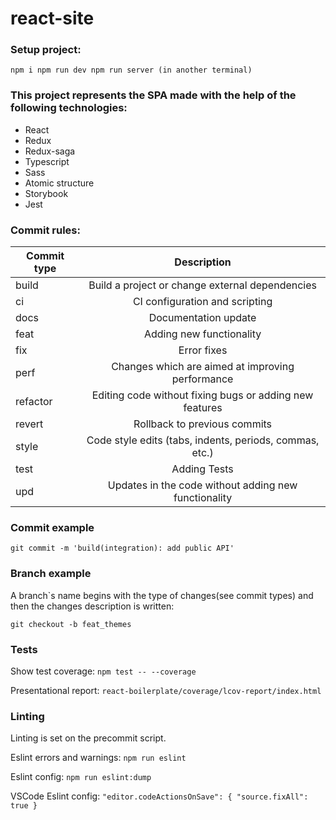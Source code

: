 # react-site

### Setup project:
`
  npm i
  npm run dev
  npm run server (in another terminal)
`

### This project represents the SPA made with the help of the following technologies:
+ React
+ Redux
+ Redux-saga
+ Typescript
+ Sass
+ Atomic structure
+ Storybook
+ Jest

### Commit rules:
| Commit type   | Description |
| ------------- |:-------------:|
| build         | Build a project or change external dependencies |
| ci            | CI configuration and scripting |
| docs          | Documentation update |
| feat          | Adding new functionality |
| fix           | Error fixes |
| perf          | Changes which are aimed at improving performance |
| refactor      | Editing code without fixing bugs or adding new features |
| revert        | Rollback to previous commits |
| style         | Code style edits (tabs, indents, periods, commas, etc.) |
| test          | Adding Tests |
| upd           | Updates in the code without adding new functionality |

### Commit example
```
git commit -m 'build(integration): add public API'
```

### Branch example
A branch`s name begins with the type of changes(see commit types) and then the changes description is written:
```
git checkout -b feat_themes
```

### Tests
Show test coverage: `npm test -- --coverage`

Presentational report: `react-boilerplate/coverage/lcov-report/index.html`

### Linting
Linting is set on the precommit script.

Eslint errors and warnings: `npm run eslint`

Eslint config: `npm run eslint:dump`

VSCode Eslint config:
`
"editor.codeActionsOnSave": {
  "source.fixAll": true
}
`
